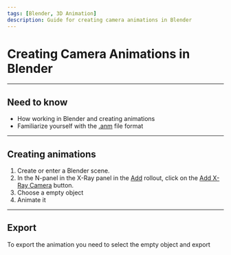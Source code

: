 ```yaml
---
tags: [Blender, 3D Animation]
description: Guide for creating camera animations in Blender
---
```


# Creating Camera Animations in Blender

___

## Need to know

- How working in Blender and creating animations
- Familiarize yourself with the [.anm](../../references/file-formats/animations/anm.md) file format

___

## Creating animations

1. Create or enter a Blender scene.
2. In the N-panel in the X-Ray panel in the [Add](../../modding-tools/blender/addon-n-panels/n-panel-add.md) rollout, click on the [Add X-Ray Camera](../../modding-tools/blender/addon-operators/operator-add-x-ray-camera.md) button.
3. Choose a empty object
4. Animate it

___

## Export

To export the animation you need to select the empty object and export
